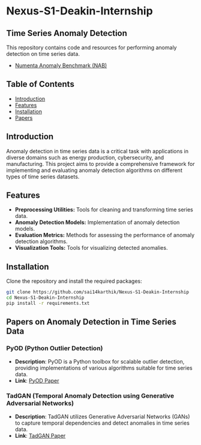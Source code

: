 # Nexus-S1-Deakin-Internship

## Time Series Anomaly Detection

This repository contains code and resources for performing anomaly detection on time series data.

- [Numenta Anomaly Benchmark (NAB)](https://www.kaggle.com/datasets/boltzmannbrain/nab)



## Table of Contents

- [Introduction](#introduction)
- [Features](#features)
- [Installation](#installation)
- [Papers](#papers)

## Introduction

Anomaly detection in time series data is a critical task with applications in diverse domains such as energy production, cybersecurity, and manufacturing. This project aims to provide a comprehensive framework for implementing and evaluating anomaly detection algorithms on different types of time series datasets.

## Features

- **Preprocessing Utilities:** Tools for cleaning and transforming time series data.
- **Anomaly Detection Models:** Implementation of anomaly detection models.
- **Evaluation Metrics:** Methods for assessing the performance of anomaly detection algorithms.
- **Visualization Tools:** Tools for visualizing detected anomalies.


## Installation

Clone the repository and install the required packages:

```bash
git clone https://github.com/sai14karthik/Nexus-S1-Deakin-Internship
cd Nexus-S1-Deakin-Internship
pip install -r requirements.txt
```

## Papers on Anomaly Detection in Time Series Data 

### PyOD (Python Outlier Detection)
- **Description**: PyOD is a Python toolbox for scalable outlier detection, providing implementations of various algorithms suitable for time series data.
- **Link**: [PyOD Paper](https://arxiv.org/abs/1901.01588)


### TadGAN (Temporal Anomaly Detection using Generative Adversarial Networks)
- **Description**: TadGAN utilizes Generative Adversarial Networks (GANs) to capture temporal dependencies and detect anomalies in time series data.
- **Link**: [TadGAN Paper](https://arxiv.org/abs/2009.07769)



